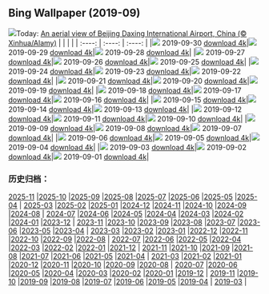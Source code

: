 ## Bing Wallpaper (2019-09)
![](http://cn.bing.com/th?id=OHR.DaxingPKX_EN-US3995932442_UHD.jpg&w=1000)Today: [An aerial view of Beijing Daxing International Airport, China (© Xinhua/Alamy)](http://cn.bing.com/th?id=OHR.DaxingPKX_EN-US3995932442_UHD.jpg)
|      |      |      |
| :----: | :----: | :----: |
|![](http://cn.bing.com/th?id=OHR.DaxingPKX_EN-US3995932442_UHD.jpg&pid=hp&w=384&h=216&rs=1&c=4) 2019-09-30 [download 4k](http://cn.bing.com/th?id=OHR.DaxingPKX_EN-US3995932442_UHD.jpg)|![](http://cn.bing.com/th?id=OHR.ClavijoLandscape_EN-US3832864269_UHD.jpg&pid=hp&w=384&h=216&rs=1&c=4) 2019-09-29 [download 4k](http://cn.bing.com/th?id=OHR.ClavijoLandscape_EN-US3832864269_UHD.jpg)|![](http://cn.bing.com/th?id=OHR.HockingHills_EN-US3752812867_UHD.jpg&pid=hp&w=384&h=216&rs=1&c=4) 2019-09-28 [download 4k](http://cn.bing.com/th?id=OHR.HockingHills_EN-US3752812867_UHD.jpg)|
|![](http://cn.bing.com/th?id=OHR.NankoweapGranaries_EN-US3648853544_UHD.jpg&pid=hp&w=384&h=216&rs=1&c=4) 2019-09-27 [download 4k](http://cn.bing.com/th?id=OHR.NankoweapGranaries_EN-US3648853544_UHD.jpg)|![](http://cn.bing.com/th?id=OHR.KelpKeepers_EN-US5470053461_UHD.jpg&pid=hp&w=384&h=216&rs=1&c=4) 2019-09-26 [download 4k](http://cn.bing.com/th?id=OHR.KelpKeepers_EN-US5470053461_UHD.jpg)|![](http://cn.bing.com/th?id=OHR.LofotenSurfing_EN-US2786067859_UHD.jpg&pid=hp&w=384&h=216&rs=1&c=4) 2019-09-25 [download 4k](http://cn.bing.com/th?id=OHR.LofotenSurfing_EN-US2786067859_UHD.jpg)|
|![](http://cn.bing.com/th?id=OHR.UgandaGorilla_EN-US2620785147_UHD.jpg&pid=hp&w=384&h=216&rs=1&c=4) 2019-09-24 [download 4k](http://cn.bing.com/th?id=OHR.UgandaGorilla_EN-US2620785147_UHD.jpg)|![](http://cn.bing.com/th?id=OHR.FeatherSerpent_EN-US2734435636_UHD.jpg&pid=hp&w=384&h=216&rs=1&c=4) 2019-09-23 [download 4k](http://cn.bing.com/th?id=OHR.FeatherSerpent_EN-US2734435636_UHD.jpg)|![](http://cn.bing.com/th?id=OHR.LaMerceFireworks_EN-US2460264880_UHD.jpg&pid=hp&w=384&h=216&rs=1&c=4) 2019-09-22 [download 4k](http://cn.bing.com/th?id=OHR.LaMerceFireworks_EN-US2460264880_UHD.jpg)|
|![](http://cn.bing.com/th?id=OHR.WallofPeace_EN-US2369061516_UHD.jpg&pid=hp&w=384&h=216&rs=1&c=4) 2019-09-21 [download 4k](http://cn.bing.com/th?id=OHR.WallofPeace_EN-US2369061516_UHD.jpg)|![](http://cn.bing.com/th?id=OHR.ThePando_EN-US1263045290_UHD.jpg&pid=hp&w=384&h=216&rs=1&c=4) 2019-09-20 [download 4k](http://cn.bing.com/th?id=OHR.ThePando_EN-US1263045290_UHD.jpg)|![](http://cn.bing.com/th?id=OHR.CommonLoon_EN-US1124304576_UHD.jpg&pid=hp&w=384&h=216&rs=1&c=4) 2019-09-19 [download 4k](http://cn.bing.com/th?id=OHR.CommonLoon_EN-US1124304576_UHD.jpg)|
|![](http://cn.bing.com/th?id=OHR.Villarrica_EN-US0968684000_UHD.jpg&pid=hp&w=384&h=216&rs=1&c=4) 2019-09-18 [download 4k](http://cn.bing.com/th?id=OHR.Villarrica_EN-US0968684000_UHD.jpg)|![](http://cn.bing.com/th?id=OHR.LibertyDetail_EN-US8653321844_UHD.jpg&pid=hp&w=384&h=216&rs=1&c=4) 2019-09-17 [download 4k](http://cn.bing.com/th?id=OHR.LibertyDetail_EN-US8653321844_UHD.jpg)|![](http://cn.bing.com/th?id=OHR.MushroomMonth_EN-US8427258585_UHD.jpg&pid=hp&w=384&h=216&rs=1&c=4) 2019-09-16 [download 4k](http://cn.bing.com/th?id=OHR.MushroomMonth_EN-US8427258585_UHD.jpg)|
|![](http://cn.bing.com/th?id=OHR.TheVochol_EN-US8201280174_UHD.jpg&pid=hp&w=384&h=216&rs=1&c=4) 2019-09-15 [download 4k](http://cn.bing.com/th?id=OHR.TheVochol_EN-US8201280174_UHD.jpg)|![](http://cn.bing.com/th?id=OHR.ToothWalkingSeahorse_EN-US8055541483_UHD.jpg&pid=hp&w=384&h=216&rs=1&c=4) 2019-09-14 [download 4k](http://cn.bing.com/th?id=OHR.ToothWalkingSeahorse_EN-US8055541483_UHD.jpg)|![](http://cn.bing.com/th?id=OHR.DroneGlobe_EN-US8460462558_UHD.jpg&pid=hp&w=384&h=216&rs=1&c=4) 2019-09-13 [download 4k](http://cn.bing.com/th?id=OHR.DroneGlobe_EN-US8460462558_UHD.jpg)|
|![](http://cn.bing.com/th?id=OHR.MilkyWayCanyonlands_EN-US8182491072_UHD.jpg&pid=hp&w=384&h=216&rs=1&c=4) 2019-09-12 [download 4k](http://cn.bing.com/th?id=OHR.MilkyWayCanyonlands_EN-US8182491072_UHD.jpg)|![](http://cn.bing.com/th?id=OHR.TowerofVoices_EN-US2297032194_UHD.jpg&pid=hp&w=384&h=216&rs=1&c=4) 2019-09-11 [download 4k](http://cn.bing.com/th?id=OHR.TowerofVoices_EN-US2297032194_UHD.jpg)|![](http://cn.bing.com/th?id=OHR.TsavoGerenuk_EN-US8038094057_UHD.jpg&pid=hp&w=384&h=216&rs=1&c=4) 2019-09-10 [download 4k](http://cn.bing.com/th?id=OHR.TsavoGerenuk_EN-US8038094057_UHD.jpg)|
|![](http://cn.bing.com/th?id=OHR.ArroyoGrande_EN-US7955557721_UHD.jpg&pid=hp&w=384&h=216&rs=1&c=4) 2019-09-09 [download 4k](http://cn.bing.com/th?id=OHR.ArroyoGrande_EN-US7955557721_UHD.jpg)|![](http://cn.bing.com/th?id=OHR.SouthernYellow_EN-US7866720084_UHD.jpg&pid=hp&w=384&h=216&rs=1&c=4) 2019-09-08 [download 4k](http://cn.bing.com/th?id=OHR.SouthernYellow_EN-US7866720084_UHD.jpg)|![](http://cn.bing.com/th?id=OHR.MountFanjing_EN-US7796798477_UHD.jpg&pid=hp&w=384&h=216&rs=1&c=4) 2019-09-07 [download 4k](http://cn.bing.com/th?id=OHR.MountFanjing_EN-US7796798477_UHD.jpg)|
|![](http://cn.bing.com/th?id=OHR.ElMorro_EN-US7724975036_UHD.jpg&pid=hp&w=384&h=216&rs=1&c=4) 2019-09-06 [download 4k](http://cn.bing.com/th?id=OHR.ElMorro_EN-US7724975036_UHD.jpg)|![](http://cn.bing.com/th?id=OHR.Tegallalang_EN-US7639545042_UHD.jpg&pid=hp&w=384&h=216&rs=1&c=4) 2019-09-05 [download 4k](http://cn.bing.com/th?id=OHR.Tegallalang_EN-US7639545042_UHD.jpg)|![](http://cn.bing.com/th?id=OHR.Vessel_EN-US7566786118_UHD.jpg&pid=hp&w=384&h=216&rs=1&c=4) 2019-09-04 [download 4k](http://cn.bing.com/th?id=OHR.Vessel_EN-US7566786118_UHD.jpg)|
|![](http://cn.bing.com/th?id=OHR.GuaitaTower_EN-US7498727693_UHD.jpg&pid=hp&w=384&h=216&rs=1&c=4) 2019-09-03 [download 4k](http://cn.bing.com/th?id=OHR.GuaitaTower_EN-US7498727693_UHD.jpg)|![](http://cn.bing.com/th?id=OHR.DetroitIndustryMural_EN-US7421430527_UHD.jpg&pid=hp&w=384&h=216&rs=1&c=4) 2019-09-02 [download 4k](http://cn.bing.com/th?id=OHR.DetroitIndustryMural_EN-US7421430527_UHD.jpg)|![](http://cn.bing.com/th?id=OHR.Castelbouc_EN-US7345047986_UHD.jpg&pid=hp&w=384&h=216&rs=1&c=4) 2019-09-01 [download 4k](http://cn.bing.com/th?id=OHR.Castelbouc_EN-US7345047986_UHD.jpg)|
### 历史归档：
[2025-11](/picture/2025-11/) |[2025-10](/picture/2025-10/) |[2025-09](/picture/2025-09/) |[2025-08](/picture/2025-08/) |[2025-07](/picture/2025-07/) |[2025-06](/picture/2025-06/) |[2025-05](/picture/2025-05/) |[2025-04](/picture/2025-04/) |
[2025-03](/picture/2025-03/) |[2025-02](/picture/2025-02/) |[2025-01](/picture/2025-01/) |[2024-12](/picture/2024-12/) |[2024-11](/picture/2024-11/) |[2024-10](/picture/2024-10/) |[2024-09](/picture/2024-09/) |[2024-08](/picture/2024-08/) |
[2024-07](/picture/2024-07/) |[2024-06](/picture/2024-06/) |[2024-05](/picture/2024-05/) |[2024-04](/picture/2024-04/) |[2024-03](/picture/2024-03/) |[2024-02](/picture/2024-02/) |[2024-01](/picture/2024-01/) |[2023-12](/picture/2023-12/) |
[2023-11](/picture/2023-11/) |[2023-10](/picture/2023-10/) |[2023-09](/picture/2023-09/) |[2023-08](/picture/2023-08/) |[2023-07](/picture/2023-07/) |[2023-06](/picture/2023-06/) |[2023-05](/picture/2023-05/) |[2023-04](/picture/2023-04/) |
[2023-03](/picture/2023-03/) |[2023-02](/picture/2023-02/) |[2023-01](/picture/2023-01/) |[2022-12](/picture/2022-12/) |[2022-11](/picture/2022-11/) |[2022-10](/picture/2022-10/) |[2022-09](/picture/2022-09/) |[2022-08](/picture/2022-08/) |
[2022-07](/picture/2022-07/) |[2022-06](/picture/2022-06/) |[2022-05](/picture/2022-05/) |[2022-04](/picture/2022-04/) |[2022-03](/picture/2022-03/) |[2022-02](/picture/2022-02/) |[2022-01](/picture/2022-01/) |[2021-12](/picture/2021-12/) |
[2021-11](/picture/2021-11/) |[2021-10](/picture/2021-10/) |[2021-09](/picture/2021-09/) |[2021-08](/picture/2021-08/) |[2021-07](/picture/2021-07/) |[2021-06](/picture/2021-06/) |[2021-05](/picture/2021-05/) |[2021-04](/picture/2021-04/) |
[2021-03](/picture/2021-03/) |[2021-02](/picture/2021-02/) |[2021-01](/picture/2021-01/) |[2020-12](/picture/2020-12/) |[2020-11](/picture/2020-11/) |[2020-10](/picture/2020-10/) |[2020-09](/picture/2020-09/) |[2020-08](/picture/2020-08/) |
[2020-07](/picture/2020-07/) |[2020-06](/picture/2020-06/) |[2020-05](/picture/2020-05/) |[2020-04](/picture/2020-04/) |[2020-03](/picture/2020-03/) |[2020-02](/picture/2020-02/) |[2020-01](/picture/2020-01/) |[2019-12](/picture/2019-12/) |
[2019-11](/picture/2019-11/) |[2019-10](/picture/2019-10/) |[2019-09](/picture/2019-09/) |[2019-08](/picture/2019-08/) |[2019-07](/picture/2019-07/) |[2019-06](/picture/2019-06/) |[2019-05](/picture/2019-05/) |[2019-04](/picture/2019-04/) |
[2019-03](/picture/2019-03/) |
